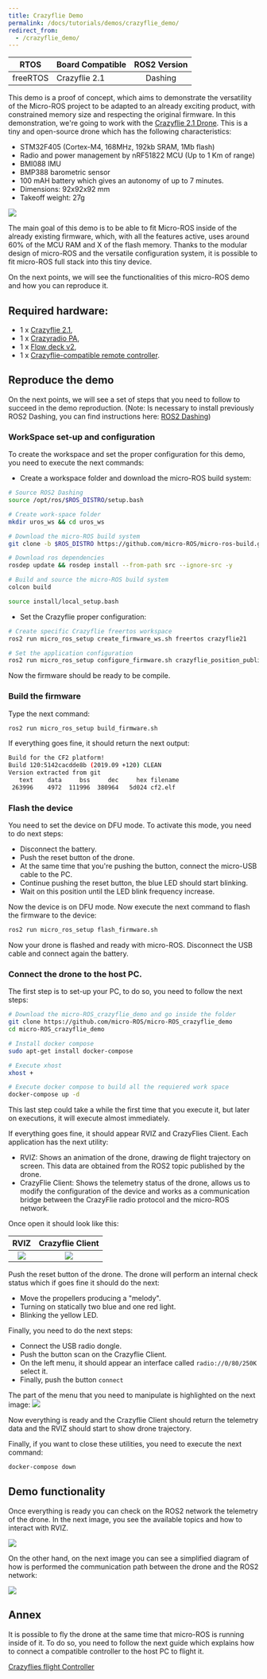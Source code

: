 ```yaml
---
title: Crazyflie Demo
permalink: /docs/tutorials/demos/crazyflie_demo/
redirect_from:
  - /crazyflie_demo/
---
```


|   RTOS   | Board Compatible | ROS2 Version |
|:--------:|------------------|:------------:|
| freeRTOS | Crazyflie 2.1    |    Dashing   |

This demo is a proof of concept, which aims to demonstrate the versatility of the Micro-ROS project to be adapted to an already exciting product, with constrained memory size and respecting the original firmware. In this demonstration, we're going to work with the [Crazyflie 2.1 Drone](https://www.bitcraze.io/products/crazyflie-2-1/). This is a tiny and open-source drone which has the following characteristics:
- STM32F405 (Cortex-M4, 168MHz, 192kb SRAM, 1Mb flash)
- Radio and power management by nRF51822 MCU (Up to 1 Km of range)
- BMI088 IMU
- BMP388 barometric sensor
- 100 mAH battery which gives an autonomy of up to 7 minutes.
- Dimensions: 92x92x92 mm
- Takeoff weight: 27g

![](images/crazyflie.jpg)

The main goal of this demo is to be able to fit Micro-ROS inside of the already existing firmware, which, with all the features active, uses around 60% of the MCU RAM and X of the flash memory. Thanks to the modular design of micro-ROS and the versatile configuration system, it is possible to fit micro-ROS full stack into this tiny device.

On the next points, we will see the functionalities of this micro-ROS demo and how you can reproduce it.

## Required hardware:

* 1 x [Crazyflie 2.1](https://www.bitcraze.io/crazyflie-2-1/),
* 1 x [Crazyradio PA](https://www.bitcraze.io/crazyradio-pa/),
* 1 x [Flow deck v2](https://www.bitcraze.io/flow-deck-v2/),
* 1 x [Crazyflie-compatible remote controller](https://www.bitcraze.io/docs/crazyflie-clients-python/master/inputdevices/).

## Reproduce the demo
On the next points, we will see a set of steps that you need to follow to succeed in the demo reproduction.
(Note: Is necessary to install previously ROS2 Dashing, you can find instructions here: [ROS2 Dashing](https://index.ros.org/doc/ros2/Installation/Dashing/))
### WorkSpace set-up and configuration

To create the workspace and set the proper configuration for this demo, you need to execute the next commands:

- Create a workspace folder and download the micro-ROS build system:

```bash
# Source ROS2 Dashing
source /opt/ros/$ROS_DISTRO/setup.bash

# Create work-space folder
mkdir uros_ws && cd uros_ws

# Download the micro-ROS build system
git clone -b $ROS_DISTRO https://github.com/micro-ROS/micro-ros-build.git src/micro-ros-build

# Download ros dependencies
rosdep update && rosdep install --from-path src --ignore-src -y

# Build and source the micro-ROS build system
colcon build

source install/local_setup.bash
```
- Set the Crazyflie proper configuration:

```bash
# Create specific Crazyflie freertos workspace
ros2 run micro_ros_setup create_firmware_ws.sh freertos crazyflie21

# Set the application configuration
ros2 run micro_ros_setup configure_firmware.sh crazyflie_position_publisher
```

Now the firmware should be ready to be compile.

### Build the firmware

Type the next command:
```bash
ros2 run micro_ros_setup build_firmware.sh
```
If everything goes fine, it should return the next output:
```bash
Build for the CF2 platform!
Build 120:5142cacdde8b (2019.09 +120) CLEAN
Version extracted from git
   text	   data	    bss	    dec	    hex	filename
 263996	   4972	 111996	 380964	  5d024	cf2.elf

```

### Flash the device

You need to set the device on DFU mode. To activate this mode, you need to do next steps:
- Disconnect the battery.
- Push the reset button of the drone.
- At the same time that you're pushing the button, connect the micro-USB cable to the PC.
- Continue pushing the reset button, the blue LED should start blinking.
- Wait on this position until the LED blink frequency increase.

Now the device is on DFU mode. Now execute the next command to flash the firmware to the device:

```bash
ros2 run micro_ros_setup flash_firmware.sh
```
Now your drone is flashed and ready with micro-ROS. Disconnect the USB cable and connect again the battery. 

### Connect the drone to the host PC.

The first step is to set-up your PC, to do so, you need to follow the next steps:
```bash
# Download the micro-ROS_crazyflie_demo and go inside the folder
git clone https://github.com/micro-ROS/micro-ROS_crazyflie_demo
cd micro-ROS_crazyflie_demo

# Install docker compose
sudo apt-get install docker-compose

# Execute xhost
xhost +

# Execute docker compose to build all the requiered work space
docker-compose up -d
```
This last step could take a while the first time that you execute it, but later on executions, it will execute almost immediately.

If everything goes fine, it should appear RVIZ and CrazyFlies Client. Each application has the next utility:
- RVIZ: Shows an animation of the drone, drawing de flight trajectory on screen. This data are obtained from the ROS2 topic published by the drone.
- CrazyFlie Client: Shows the telemetry status of the drone, allows us to modify the configuration of the device and works as a communication bridge between the CrazyFlie radio protocol and the micro-ROS network.

Once open it should look like this:

RVIZ                       |  Crazyflie Client
:-------------------------:|:-------------------------:
![](images/rviz_no_data.png)  |  ![](images/cfclient_no_data.png)


Push the reset button of the drone. The drone will perform an internal check status which if goes fine it should do the next:
- Move the propellers producing a "melody".
- Turning on statically two blue and one red light.
- Blinking the yellow LED.

Finally, you need to do the next steps:
- Connect the USB radio dongle.
- Push the button scan on the Crazyflie Client.
- On the left menu, it should appear an interface called ``radio://0/80/250K`` select it.
- Finally, push the button ``connect``

The part of the menu that you need to manipulate is highlighted on the next image:
![](images/cfclient_config.png)

Now everything is ready and the Crazyflie Client should return the telemetry data and the RVIZ should start to show drone trajectory.

Finally, if you want to close these utilities, you need to execute the next command:
```bash
docker-compose down
```

## Demo functionality

Once everything is ready you can check on the ROS2 network the telemetry of the drone. In the next image, you see the available topics and how to interact with RVIZ.

![](http://www.plantuml.com/plantuml/proxy?cache=no&src=https://raw.githubusercontent.com/micro-ROS/micro-ROS_crazyflie_demo/master/assets/diagrams/architecture.puml)

On the other hand, on the next image you can see a simplified diagram of how is performed the communication path between the drone and the ROS2 network:

![](images/micro-ROS_crazyflie.png)

## Annex

It is possible to fly the drone at the same time that micro-ROS is running inside of it. To do so, you need to follow the next guide which explains how to connect a compatible controller to the host PC to flight it.

[Crazyflies flight Controller](https://www.bitcraze.io/documentation/repository/crazyflie-clients-python/master/inputdevices/)
